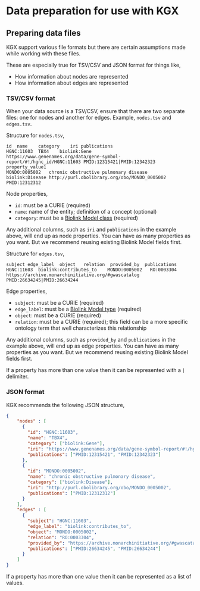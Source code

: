 # Data preparation for use with KGX

## Preparing data files

KGX support various file formats but there are certain assumptions made while 
working with these files. 

These are especially true for TSV/CSV and JSON format for things like, 
- How information about nodes are represented
- How information about edges are represented


### TSV/CSV format

When your data source is a TSV/CSV, ensure that there are two separate files: one for 
nodes and another for edges. Example, `nodes.tsv` and `edges.tsv`.

Structure for `nodes.tsv`,
```
id  name    category    iri publications
HGNC:11603  TBX4    biolink:Gene    https://www.genenames.org/data/gene-symbol-report/#!/hgnc_id/HGNC:11603 PMID:12315421|PMID:12342323 property_value1
MONDO:0005002   chronic obstructive pulmonary disease   biolink:Disease http://purl.obolibrary.org/obo/MONDO_0005002    PMID:12312312
```

Node properties,

- `id`: must be a CURIE (required)
- `name`: name of the entity; definition of a concept (optional)
- `category`: must be a [Biolink Model class](https://biolink.github.io/biolink-model/docs/Classes.html) (required)

Any additional columns, such as `iri` and `publications` in the example above, will end up as node properties. You can have as many properties as you want. But we recommend reusing existing Biolink Model fields first.

Structure for `edges.tsv`,
```
subject edge_label  object   relation  provided_by  publications
HGNC:11603  biolink:contributes_to    MONDO:0005002   RO:0003304  https://archive.monarchinitiative.org/#gwascatalog  PMID:26634245|PMID:26634244
```

Edge properties,

- `subject`: must be a CURIE (required)
- `edge_label`: must be a [Biolink Model type](https://biolink.github.io/bio-model/docs/related_to) (required)
- `object`: must be a CURIE (required)
- `relation`: must be a CURIE (required); this field can be a more specific ontology term that well characterizes this relationship

Any additional columns, such as `provided_by` and `publications` in the example above, will end up as edge properties. You can have as many properties as you want. But we recommend reusing existing Biolink Model fields first.

If a property has more than one value then it can be represented with a `|` delimiter.



### JSON format

KGX recommends the following JSON structure,
```json
{
    "nodes" : [
      {
        "id": "HGNC:11603",
        "name": "TBX4",
        "category": ["biolink:Gene"],
        "iri": "https://www.genenames.org/data/gene-symbol-report/#!/hgnc_id/HGNC:1160",
        "publications": ["PMID:12315421", "PMID:12342323"]
      },
      {
        "id": "MONDO:0005002",
        "name": "chronic obstructive pulmonary disease",
        "category": ["biolink:Disease"],
        "iri": "http://purl.obolibrary.org/obo/MONDO_0005002",
        "publications": ["PMID:12312312"]
      }
    ],
    "edges" : [
      {
        "subject": "HGNC:11603",
        "edge_label": "biolink:contributes_to",
        "object": "MONDO:0005002",
        "relation": "RO:0003304",
        "provided_by": "https://archive.monarchinitiative.org/#gwascatalog",
        "publications": ["PMID:26634245", "PMID:26634244"]
      }
    ]
}
```

If a property has more than one value then it can be represented as a list of values.
